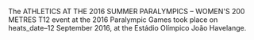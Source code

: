 The ATHLETICS AT THE 2016 SUMMER PARALYMPICS – WOMEN'S 200 METRES T12 event at the 2016 Paralympic Games took place on heats_date–12 September 2016, at the Estádio Olímpico João Havelange.
